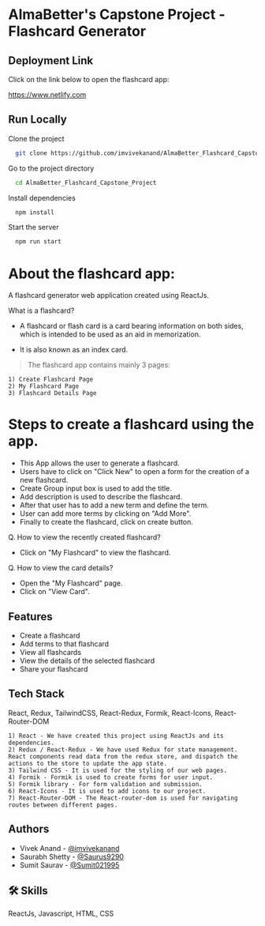 # AlmaBetter's Capstone Project - Flashcard Generator

## Deployment Link

Click on the link below to open the flashcard app:

https://www.netlify.com



## Run Locally

Clone the project

```bash
  git clone https://github.com/imvivekanand/AlmaBetter_Flashcard_Capstone_Project.git
```

Go to the project directory

```bash
  cd AlmaBetter_Flashcard_Capstone_Project
```

Install dependencies

```bash
  npm install
```

Start the server

```bash
  npm run start
```

# About the flashcard app:

A flashcard generator web application created using ReactJs.

What is a flashcard?

- A flashcard or flash card is a card bearing information on both sides, which is intended to be used as an aid in memorization.

- It is also known as an index card.



> The flashcard app contains mainly 3 pages:

    1) Create Flashcard Page
    2) My Flashcard Page
    3) Flashcard Details Page


# Steps to create a flashcard using the app.

* This App allows the user to generate a flashcard.
* Users have to click on "Click New" to open a form for the creation of a new flashcard.
* Create Group input box is used to add the title.
* Add description is used to describe the flashcard.
* After that user has to add a new term and define the term.
* User can add more terms by clicking on "Add More".
* Finally to create the flashcard, click on create button.


Q. How to view the recently created flashcard?

* Click on "My Flashcard" to view the flashcard.


Q. How to view the card details?

* Open the "My Flashcard" page.
* Click on "View Card".



## Features

- Create a flashcard
- Add terms to that flashcard
- View all flashcards
- View the details of the selected flashcard
- Share your flashcard




## Tech Stack

React, Redux, TailwindCSS, React-Redux, Formik, React-Icons, React-Router-DOM

    1) React - We have created this project using ReactJs and its dependencies.
    2) Redux / React-Redux - We have used Redux for state management. React components read data from the redux store, and dispatch the actions to the store to update the app state.
    3) Tailwind CSS - It is used for the styling of our web pages.
    4) Formik - Formik is used to create forms for user input.
    5) Formik library - For form validation and submission.
    6) React-Icons - It is used to add icons to our project.
    7) React-Router-DOM - The React-router-dom is used for navigating routes between different pages.




## Authors

- Vivek Anand - [@imvivekanand](https://github.com/imvivekanand)
- Saurabh Shetty - [@Saurus9290](https://github.com/Saurus9290)
- Sumit Saurav - [@Sumit021995](https://github.com/Sumit021995)



## 🛠 Skills
ReactJs, Javascript, HTML, CSS

